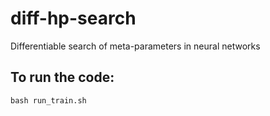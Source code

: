 # diff-hp-search
Differentiable search of meta-parameters in neural networks
## To run the code:
`bash run_train.sh`
